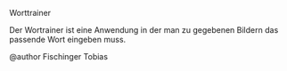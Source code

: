 Worttrainer

Der Wortrainer ist eine Anwendung in der man zu gegebenen Bildern das passende Wort eingeben muss.

@author Fischinger Tobias 
